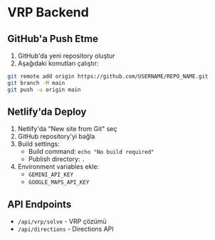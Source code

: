 # VRP Backend

## GitHub'a Push Etme

1. GitHub'da yeni repository oluştur
2. Aşağıdaki komutları çalıştır:

```bash
git remote add origin https://github.com/USERNAME/REPO_NAME.git
git branch -M main
git push -u origin main
```

## Netlify'da Deploy

1. Netlify'da "New site from Git" seç
2. GitHub repository'yi bağla
3. Build settings:
   - Build command: `echo "No build required"`
   - Publish directory: `.`
4. Environment variables ekle:
   - `GEMINI_API_KEY`
   - `GOOGLE_MAPS_API_KEY`

## API Endpoints

- `/api/vrp/solve` - VRP çözümü
- `/api/directions` - Directions API
